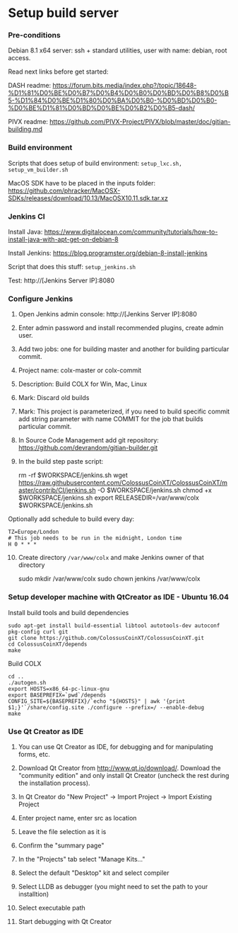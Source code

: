 Setup build server
================

### Pre-conditions

Debian 8.1 x64 server: ssh + standard utilities, user with name: debian, root access.

Read next links before get started:

DASH readme: https://forum.bits.media/index.php?/topic/18648-%D1%81%D0%BE%D0%B7%D0%B4%D0%B0%D0%BD%D0%B8%D0%B5-%D1%84%D0%BE%D1%80%D0%BA%D0%B0-%D0%BD%D0%B0-%D0%BE%D1%81%D0%BD%D0%BE%D0%B2%D0%B5-dash/

PIVX readme: https://github.com/PIVX-Project/PIVX/blob/master/doc/gitian-building.md


### Build environment

Scripts that does setup of build environment: `setup_lxc.sh, setup_vm_builder.sh`

MacOS SDK have to be placed in the inputs folder: https://github.com/phracker/MacOSX-SDKs/releases/download/10.13/MacOSX10.11.sdk.tar.xz


### Jenkins CI

Install Java: https://www.digitalocean.com/community/tutorials/how-to-install-java-with-apt-get-on-debian-8

Install Jenkins: https://blog.programster.org/debian-8-install-jenkins

Script that does this stuff: `setup_jenkins.sh`

Test: http://[Jenkins Server IP]:8080


### Configure Jenkins

1. Open Jenkins admin console: http://[Jenkins Server IP]:8080

2. Enter admin password and install recommended plugins, create admin user.

3. Add two jobs: one for building master and another for building particular commit.

4. Project name: colx-master or colx-commit

5. Description: Build COLX for Win, Mac, Linux

6. Mark: Discard old builds

7. Mark: This project is parameterized, if you need to build specific commit add string parameter with name COMMIT for the job that builds particular commit.

8. In Source Code Management add git repository: https://github.com/devrandom/gitian-builder.git

9. In the build step paste script:

    rm -rf $WORKSPACE/jenkins.sh
    wget https://raw.githubusercontent.com/ColossusCoinXT/ColossusCoinXT/master/contrib/CI/jenkins.sh -O $WORKSPACE/jenkins.sh
    chmod +x $WORKSPACE/jenkins.sh
    export RELEASEDIR=/var/www/colx
    $WORKSPACE/jenkins.sh

Optionally add schedule to build every day:

    TZ=Europe/London
    # This job needs to be run in the midnight, London time
    H 0 * * *

10. Create directory `/var/www/colx` and make Jenkins owner of that directory

    sudo mkdir /var/www/colx
    sudo chown jenkins /var/www/colx

    
### Setup developer machine with QtCreator as IDE - Ubuntu 16.04

Install build tools and build dependencies

    sudo apt-get install build-essential libtool autotools-dev autoconf pkg-config curl git
    git clone https://github.com/ColossusCoinXT/ColossusCoinXT.git 
    cd ColossusCoinXT/depends
    make

Build COLX

    cd ..
    ./autogen.sh
    export HOSTS=x86_64-pc-linux-gnu
    export BASEPREFIX=`pwd`/depends
    CONFIG_SITE=${BASEPREFIX}/`echo "${HOSTS}" | awk '{print $1;}'`/share/config.site ./configure --prefix=/ --enable-debug
    make


### Use Qt Creator as IDE

1. You can use Qt Creator as IDE, for debugging and for manipulating forms, etc.

2. Download Qt Creator from http://www.qt.io/download/. Download the "community edition" and only install Qt Creator (uncheck the rest during the installation process).

3. In Qt Creator do "New Project" -> Import Project -> Import Existing Project

4. Enter project name, enter src as location

5. Leave the file selection as it is

6. Confirm the "summary page"

7. In the "Projects" tab select "Manage Kits..."

8. Select the default "Desktop" kit and select compiler

9. Select LLDB as debugger (you might need to set the path to your installtion)

10. Select executable path

11. Start debugging with Qt Creator
